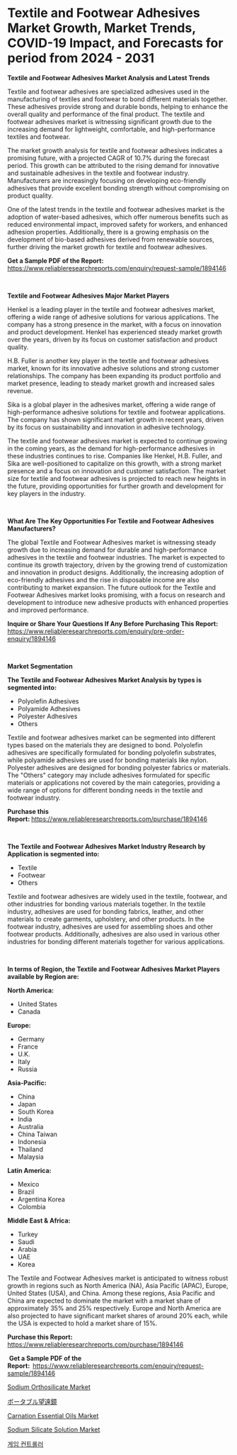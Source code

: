 <p><h1>Textile and Footwear Adhesives Market Growth, Market Trends, COVID-19 Impact, and Forecasts for period from 2024 - 2031</h1></p><p><strong>Textile and Footwear Adhesives Market Analysis and Latest Trends</strong></p>
<p><p>Textile and footwear adhesives are specialized adhesives used in the manufacturing of textiles and footwear to bond different materials together. These adhesives provide strong and durable bonds, helping to enhance the overall quality and performance of the final product. The textile and footwear adhesives market is witnessing significant growth due to the increasing demand for lightweight, comfortable, and high-performance textiles and footwear.</p><p>The market growth analysis for textile and footwear adhesives indicates a promising future, with a projected CAGR of 10.7% during the forecast period. This growth can be attributed to the rising demand for innovative and sustainable adhesives in the textile and footwear industry. Manufacturers are increasingly focusing on developing eco-friendly adhesives that provide excellent bonding strength without compromising on product quality.</p><p>One of the latest trends in the textile and footwear adhesives market is the adoption of water-based adhesives, which offer numerous benefits such as reduced environmental impact, improved safety for workers, and enhanced adhesion properties. Additionally, there is a growing emphasis on the development of bio-based adhesives derived from renewable sources, further driving the market growth for textile and footwear adhesives.</p></p>
<p><strong>Get a Sample PDF of the Report:&nbsp;</strong> <a href="https://www.reliableresearchreports.com/enquiry/request-sample/1894146">https://www.reliableresearchreports.com/enquiry/request-sample/1894146</a></p>
<p>&nbsp;</p>
<p><strong>Textile and Footwear Adhesives Major Market Players</strong></p>
<p><p>Henkel is a leading player in the textile and footwear adhesives market, offering a wide range of adhesive solutions for various applications. The company has a strong presence in the market, with a focus on innovation and product development. Henkel has experienced steady market growth over the years, driven by its focus on customer satisfaction and product quality.</p><p>H.B. Fuller is another key player in the textile and footwear adhesives market, known for its innovative adhesive solutions and strong customer relationships. The company has been expanding its product portfolio and market presence, leading to steady market growth and increased sales revenue.</p><p>Sika is a global player in the adhesives market, offering a wide range of high-performance adhesive solutions for textile and footwear applications. The company has shown significant market growth in recent years, driven by its focus on sustainability and innovation in adhesive technology.</p><p>The textile and footwear adhesives market is expected to continue growing in the coming years, as the demand for high-performance adhesives in these industries continues to rise. Companies like Henkel, H.B. Fuller, and Sika are well-positioned to capitalize on this growth, with a strong market presence and a focus on innovation and customer satisfaction. The market size for textile and footwear adhesives is projected to reach new heights in the future, providing opportunities for further growth and development for key players in the industry.</p></p>
<p>&nbsp;</p>
<p><strong>What Are The Key Opportunities For Textile and Footwear Adhesives Manufacturers?</strong></p>
<p><p>The global Textile and Footwear Adhesives market is witnessing steady growth due to increasing demand for durable and high-performance adhesives in the textile and footwear industries. The market is expected to continue its growth trajectory, driven by the growing trend of customization and innovation in product designs. Additionally, the increasing adoption of eco-friendly adhesives and the rise in disposable income are also contributing to market expansion. The future outlook for the Textile and Footwear Adhesives market looks promising, with a focus on research and development to introduce new adhesive products with enhanced properties and improved performance.</p></p>
<p><strong>Inquire or Share Your Questions If Any Before Purchasing This Report:</strong> <a href="https://www.reliableresearchreports.com/enquiry/pre-order-enquiry/1894146">https://www.reliableresearchreports.com/enquiry/pre-order-enquiry/1894146</a></p>
<p>&nbsp;</p>
<p><strong>Market Segmentation</strong></p>
<p><strong>The Textile and Footwear Adhesives Market Analysis by types is segmented into:</strong></p>
<p><ul><li>Polyolefin Adhesives</li><li>Polyamide Adhesives</li><li>Polyester Adhesives</li><li>Others</li></ul></p>
<p><p>Textile and footwear adhesives market can be segmented into different types based on the materials they are designed to bond. Polyolefin adhesives are specifically formulated for bonding polyolefin substrates, while polyamide adhesives are used for bonding materials like nylon. Polyester adhesives are designed for bonding polyester fabrics or materials. The "Others" category may include adhesives formulated for specific materials or applications not covered by the main categories, providing a wide range of options for different bonding needs in the textile and footwear industry.</p></p>
<p><strong>Purchase this Report:&nbsp;</strong><a href="https://www.reliableresearchreports.com/purchase/1894146">https://www.reliableresearchreports.com/purchase/1894146</a></p>
<p>&nbsp;</p>
<p><strong>The Textile and Footwear Adhesives Market Industry Research by Application is segmented into:</strong></p>
<p><ul><li>Textile</li><li>Footwear</li><li>Others</li></ul></p>
<p><p>Textile and footwear adhesives are widely used in the textile, footwear, and other industries for bonding various materials together. In the textile industry, adhesives are used for bonding fabrics, leather, and other materials to create garments, upholstery, and other products. In the footwear industry, adhesives are used for assembling shoes and other footwear products. Additionally, adhesives are also used in various other industries for bonding different materials together for various applications.</p></p>
<p>&nbsp;</p>
<p><strong>In terms of Region, the Textile and Footwear Adhesives Market Players available by Region are:</strong></p>
<p>
    <p> <strong> North America: </strong>
        <ul>
            <li>United States</li>
            <li>Canada</li>
        </ul>
        </p> 
    <p> <strong> Europe: </strong>
        <ul>
            <li>Germany</li>
            <li>France</li>
            <li>U.K.</li>
            <li>Italy</li>
            <li>Russia</li>
        </ul>
        </p> 
    <p> <strong> Asia-Pacific: </strong>
        <ul>
            <li>China</li>
            <li>Japan</li>
            <li>South Korea</li>
            <li>India</li>
            <li>Australia</li>
            <li>China Taiwan</li>
            <li>Indonesia</li>
            <li>Thailand</li>
            <li>Malaysia</li>
        </ul>
        </p> 
    <p> <strong> Latin America: </strong>
        <ul>
            <li>Mexico</li>
            <li>Brazil</li>
            <li>Argentina Korea</li>
            <li>Colombia</li>
        </ul>
        </p> 
    <p> <strong> Middle East & Africa: </strong>
        <ul>
            <li>Turkey</li>
            <li>Saudi</li>
            <li>Arabia</li>
            <li>UAE</li>
            <li>Korea</li>
        </ul>
    </p>
    </p>
<p><p>The Textile and Footwear Adhesives market is anticipated to witness robust growth in regions such as North America (NA), Asia Pacific (APAC), Europe, United States (USA), and China. Among these regions, Asia Pacific and China are expected to dominate the market with a market share of approximately 35% and 25% respectively. Europe and North America are also projected to have significant market shares of around 20% each, while the USA is expected to hold a market share of 15%.</p></p>
<p><strong>Purchase this Report: </strong><a href="https://www.reliableresearchreports.com/purchase/1894146">https://www.reliableresearchreports.com/purchase/1894146</a></p>
<p>&nbsp;<strong>Get a Sample PDF of the Report:&nbsp;&nbsp;</strong><a href="https://www.reliableresearchreports.com/enquiry/request-sample/1894146">https://www.reliableresearchreports.com/enquiry/request-sample/1894146</a></p>
<p><strong></strong></p>
<p><p><a href="https://issuu.com/reportprime-2/docs/sodium-orthosilicate-market-size-2030.pptx">Sodium Orthosilicate Market</a></p><p><a href="https://medium.com/@solomonbode85/%E6%90%BA%E5%B8%AF%E7%94%A8%E6%9C%9B%E9%81%A0%E9%8F%A1%E5%B8%82%E5%A0%B4-%E7%A8%AE%E9%A1%9E-%E7%94%A8%E9%80%94-%E3%81%8A%E3%82%88%E3%81%B3%E5%9C%B0%E7%90%86%E3%81%AB%E3%82%88%E3%82%8B%E5%8C%85%E6%8B%AC%E7%9A%84%E3%81%AA%E8%A9%95%E4%BE%A1-8dcc1303cc76">ポータブル望遠鏡</a></p><p><a href="https://github.com/Sarissaschmalingtr6fz2739/Market-Research-Report-List-1/blob/main/carnation-essential-oils-market.md">Carnation Essential Oils Market</a></p><p><a href="https://issuu.com/reportprime-2/docs/sodium-silicate-solution-market-size-2030.pptx">Sodium Silicate Solution Market</a></p><p><a href="https://medium.com/@moulafa/%EA%B2%8C%EC%9E%84-%EC%BB%A8%ED%8A%B8%EB%A1%A4%EB%9F%AC-%EC%8B%9C%EC%9E%A5%EC%9D%80-%EC%8B%9C%EC%9E%A5-%EC%A0%90%EC%9C%A0%EC%9C%A8-%EC%8B%9C%EC%9E%A5-%EB%8F%99%ED%96%A5-%EB%B0%8F-%EC%8B%9C%EC%9E%A5-%EC%84%B1%EC%9E%A5%EC%97%90-%EB%8C%80%ED%95%9C-%EC%A0%95%EB%B3%B4%EB%A5%BC-%EC%A0%9C%EA%B3%B5%ED%95%A9%EB%8B%88%EB%8B%A4-1aed7dd8eb13">게임 컨트롤러</a></p></p>